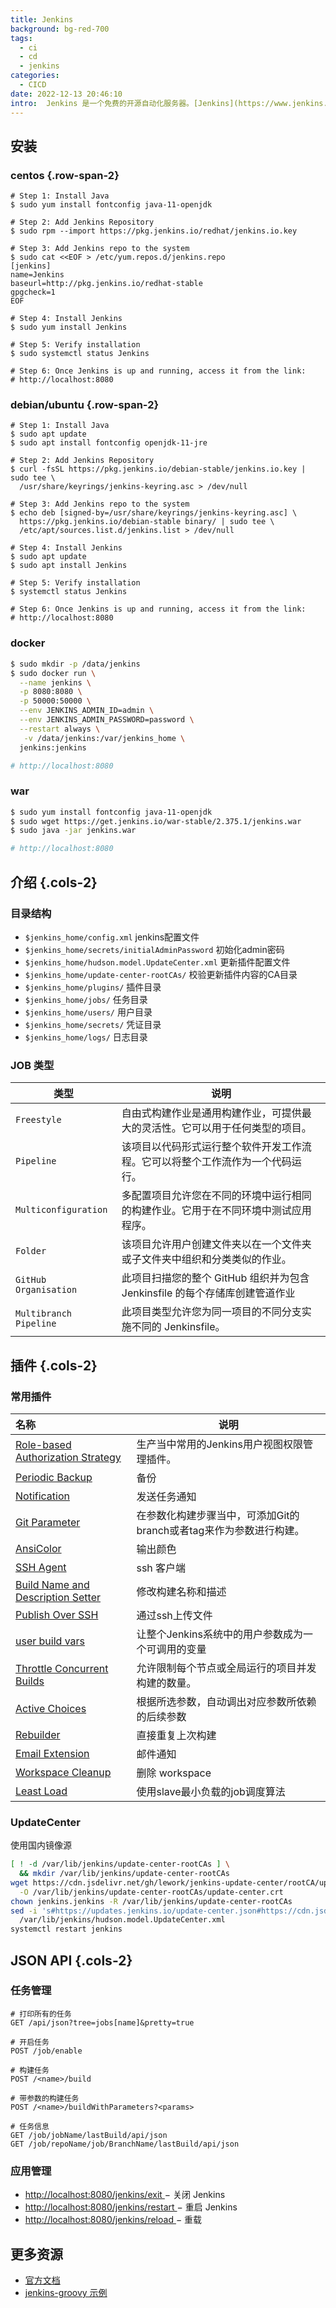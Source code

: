 ```yaml
---
title: Jenkins
background: bg-red-700
tags:
  - ci
  - cd
  - jenkins
categories:
  - CICD
date: 2022-12-13 20:46:10
intro:  Jenkins 是一个免费的开源自动化服务器。[Jenkins](https://www.jenkins.io/) 通过持续集成和促进持续交付的技术方面，帮助自动化软件开发过程中的非人工部分。它是一个基于服务器的系统，运行在servlet容器(如Apache Tomcat)中。
---
```




安装
---------------


### centos {.row-span-2}

```
# Step 1: Install Java
$ sudo yum install fontconfig java-11-openjdk

# Step 2: Add Jenkins Repository
$ sudo rpm --import https://pkg.jenkins.io/redhat/jenkins.io.key

# Step 3: Add Jenkins repo to the system
$ sudo cat <<EOF > /etc/yum.repos.d/jenkins.repo
[jenkins]
name=Jenkins
baseurl=http://pkg.jenkins.io/redhat-stable
gpgcheck=1
EOF

# Step 4: Install Jenkins
$ sudo yum install Jenkins

# Step 5: Verify installation
$ sudo systemctl status Jenkins

# Step 6: Once Jenkins is up and running, access it from the link:
# http://localhost:8080
```



### debian/ubuntu {.row-span-2}

```
# Step 1: Install Java
$ sudo apt update
$ sudo apt install fontconfig openjdk-11-jre

# Step 2: Add Jenkins Repository
$ curl -fsSL https://pkg.jenkins.io/debian-stable/jenkins.io.key | sudo tee \
  /usr/share/keyrings/jenkins-keyring.asc > /dev/null

# Step 3: Add Jenkins repo to the system
$ echo deb [signed-by=/usr/share/keyrings/jenkins-keyring.asc] \
  https://pkg.jenkins.io/debian-stable binary/ | sudo tee \
  /etc/apt/sources.list.d/jenkins.list > /dev/null

# Step 4: Install Jenkins
$ sudo apt update
$ sudo apt install Jenkins

# Step 5: Verify installation
$ systemctl status Jenkins

# Step 6: Once Jenkins is up and running, access it from the link:
# http://localhost:8080
```



### docker

```bash
$ sudo mkdir -p /data/jenkins
$ sudo docker run \
  --name jenkins \
  -p 8080:8080 \
  -p 50000:50000 \
  --env JENKINS_ADMIN_ID=admin \
  --env JENKINS_ADMIN_PASSWORD=password \
  --restart always \
   -v /data/jenkins:/var/jenkins_home \
  jenkins:jenkins

# http://localhost:8080
```

### war


```bash
$ sudo yum install fontconfig java-11-openjdk
$ sudo wget https://get.jenkins.io/war-stable/2.375.1/jenkins.war
$ sudo java -jar jenkins.war

# http://localhost:8080
```


介绍  {.cols-2}
---------------

###  目录结构

- `$jenkins_home/config.xml` 	jenkins配置文件
- `$jenkins_home/secrets/initialAdminPassword`	初始化admin密码
- `$jenkins_home/hudson.model.UpdateCenter.xml`	更新插件配置文件
- `$jenkins_home/update-center-rootCAs/`	校验更新插件内容的CA目录
- `$jenkins_home/plugins/`	插件目录
- `$jenkins_home/jobs/`	任务目录
- `$jenkins_home/users/`	用户目录
- `$jenkins_home/secrets/`	凭证目录
- `$jenkins_home/logs/`	日志目录



### JOB 类型

| 类型                 | 说明                                                         |
| -------------------- | ------------------------------------------------------------ |
| `Freestyle`            | 自由式构建作业是通用构建作业，可提供最大的灵活性。它可以用于任何类型的项目。 |
| `Pipeline`             | 该项目以代码形式运行整个软件开发工作流程。它可以将整个工作流作为一个代码运行。 |
| `Multiconfiguration`   | 多配置项目允许您在不同的环境中运行相同的构建作业。它用于在不同环境中测试应用程序。 |
| `Folder`               | 该项目允许用户创建文件夹以在一个文件夹或子文件夹中组织和分类类似的作业。 |
| `GitHub Organisation`  | 此项目扫描您的整个 GitHub 组织并为包含 Jenkinsfile 的每个存储库创建管道作业 |
| `Multibranch Pipeline` | 此项目类型允许您为同一项目的不同分支实施不同的 Jenkinsfile。 |



插件  {.cols-2}
---------------


### 常用插件

| 名称                                                         | 说明                                                         |
| :----------------------------------------------------------- | ------------------------------------------------------------ |
| [Role-based Authorization Strategy](https://plugins.jenkins.io/role-strategy ) | 生产当中常用的Jenkins用户视图权限管理插件。                  |
| [Periodic Backup](https://plugins.jenkins.io/periodicbackup) | 备份                                                         |
| [Notification](https://plugins.jenkins.io/notification)      | 发送任务通知                                                 |
| [Git Parameter](https://plugins.jenkins.io/git-parameter)    | 在参数化构建步骤当中，可添加Git的branch或者tag来作为参数进行构建。 |
| [AnsiColor](https://plugins.jenkins.io/ansicolor)            | 输出颜色                                                     |
| [SSH Agent](https://plugins.jenkins.io/git-parameter)        | ssh 客户端                                                   |
| [Build Name and Description Setter](https://plugins.jenkins.io/build-name-setter) | 修改构建名称和描述                                           |
| [Publish Over SSH](https://plugins.jenkins.io/publish-over-ssh) | 通过ssh上传文件                                              |
| [user build vars](https://plugins.jenkins.io/build-user-vars-plugin) | 让整个Jenkins系统中的用户参数成为一个可调用的变量            |
| [Throttle Concurrent Builds](https://plugins.jenkins.io/throttle-concurrents) | 允许限制每个节点或全局运行的项目并发构建的数量。             |
| [Active Choices](https://plugins.jenkins.io/uno-choice)      | 根据所选参数，自动调出对应参数所依赖的后续参数               |
| [Rebuilder](https://plugins.jenkins.io/rebuild)              | 直接重复上次构建                                             |
| [Email Extension](https://plugins.jenkins.io/email-ext)      | 邮件通知                                                     |
| [Workspace Cleanup](https://plugins.jenkins.io/ws-cleanup)   | 删除 workspace                                               |
| [Least Load](https://plugins.jenkins.io/leastload/)          | 使用slave最小负载的job调度算法                               |

### UpdateCenter

使用国内镜像源

```bash
[ ! -d /var/lib/jenkins/update-center-rootCAs ] \
  && mkdir /var/lib/jenkins/update-center-rootCAs
wget https://cdn.jsdelivr.net/gh/lework/jenkins-update-center/rootCA/update-center.crt \
  -O /var/lib/jenkins/update-center-rootCAs/update-center.crt
chown jenkins.jenkins -R /var/lib/jenkins/update-center-rootCAs
sed -i 's#https://updates.jenkins.io/update-center.json#https://cdn.jsdelivr.net/gh/lework/jenkins-update-center/updates/aliyun/update-center.json#' \
  /var/lib/jenkins/hudson.model.UpdateCenter.xml
systemctl restart jenkins
```

 

## JSON API {.cols-2}

### 任务管理

```
# 打印所有的任务
GET /api/json?tree=jobs[name]&pretty=true

# 开启任务
POST /job/enable

# 构建任务
POST /<name>/build

# 带参数的构建任务
POST /<name>/buildWithParameters?<params>

# 任务信息
GET /job/jobName/lastBuild/api/json
GET /job/repoName/job/BranchName/lastBuild/api/json
```

### 应用管理

- [http://localhost:8080/jenkins/exit ](http://localhost:8080/jenkins/exit) − 关闭 Jenkins
- [http://localhost:8080/jenkins/restart ](http://localhost:8080/jenkins/restart) − 重启 Jenkins
- [http://localhost:8080/jenkins/reload ](http://localhost:8080/jenkins/reload) − 重载



更多资源
---------------

- [官方文档](https://www.jenkins.io/doc/book/)
- [jenkins-groovy 示例 ](https://github.com/dennyzhang/cheatsheet-jenkins-groovy-A4)

